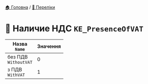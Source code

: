 ﻿[🏠 Головна](../README.MD) / [🎲 Переліки](./README.MD)  

# 🎲 Наличие НДС `KE_PresenceOfVAT`

| Назва </br> `Name` | Значення |
| --- | --- |
| без ПДВ </br> `WithoutVAT` | 0 |
| з ПДВ </br> `WithVAT` | 1 |